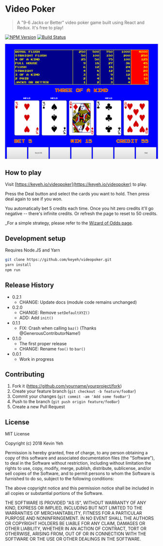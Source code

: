 # Video Poker

> A "9-6 Jacks or Better" video poker game built using React and Redux. It's free to play!

[![NPM Version][npm-image]][npm-url]
[![Build Status][travis-image]][travis-url]


![](screenshot.png)

## How to play

Visit [https://keyeh.io/videopoker](https://keyeh.io/videopoker) to play.

Press the Deal button and select the cards you want to hold. Then press deal again to see if you won.

You automatically bet 5 credits each time. Once you hit zero credits it'll go negative -- there's infinite credits. Or refresh the page to reset to 50 credits.

_For a simple strategy, please refer to the [Wizard of Odds page](https://wizardofodds.com/games/video-poker/strategy/jacks-or-better/9-6/simple/).

## Development setup

Requires Node.JS and Yarn

```sh
git clone https://github.com/keyeh/videopoker.git
yarn install
npm run
```

## Release History

-   0.2.1
    -   CHANGE: Update docs (module code remains unchanged)
-   0.2.0
    -   CHANGE: Remove `setDefaultXYZ()`
    -   ADD: Add `init()`
-   0.1.1
    -   FIX: Crash when calling `baz()` (Thanks @GenerousContributorName!)
-   0.1.0
    -   The first proper release
    -   CHANGE: Rename `foo()` to `bar()`
-   0.0.1
    -   Work in progress

## Contributing

1. Fork it (<https://github.com/yourname/yourproject/fork>)
2. Create your feature branch (`git checkout -b feature/fooBar`)
3. Commit your changes (`git commit -am 'Add some fooBar'`)
4. Push to the branch (`git push origin feature/fooBar`)
5. Create a new Pull Request

## License

MIT License

Copyright (c) 2018 Kevin Yeh

Permission is hereby granted, free of charge, to any person obtaining a copy
of this software and associated documentation files (the "Software"), to deal
in the Software without restriction, including without limitation the rights
to use, copy, modify, merge, publish, distribute, sublicense, and/or sell
copies of the Software, and to permit persons to whom the Software is
furnished to do so, subject to the following conditions:

The above copyright notice and this permission notice shall be included in all
copies or substantial portions of the Software.

THE SOFTWARE IS PROVIDED "AS IS", WITHOUT WARRANTY OF ANY KIND, EXPRESS OR
IMPLIED, INCLUDING BUT NOT LIMITED TO THE WARRANTIES OF MERCHANTABILITY,
FITNESS FOR A PARTICULAR PURPOSE AND NONINFRINGEMENT. IN NO EVENT SHALL THE
AUTHORS OR COPYRIGHT HOLDERS BE LIABLE FOR ANY CLAIM, DAMAGES OR OTHER
LIABILITY, WHETHER IN AN ACTION OF CONTRACT, TORT OR OTHERWISE, ARISING FROM,
OUT OF OR IN CONNECTION WITH THE SOFTWARE OR THE USE OR OTHER DEALINGS IN THE
SOFTWARE.

<!-- Markdown link & img dfn's -->

[npm-image]: https://img.shields.io/npm/v/datadog-metrics.svg?style=flat-square
[npm-url]: https://npmjs.org/package/datadog-metrics
[npm-downloads]: https://img.shields.io/npm/dm/datadog-metrics.svg?style=flat-square
[travis-image]: https://img.shields.io/travis/dbader/node-datadog-metrics/master.svg?style=flat-square
[travis-url]: https://travis-ci.org/dbader/node-datadog-metrics
[wiki]: https://github.com/yourname/yourproject/wiki
